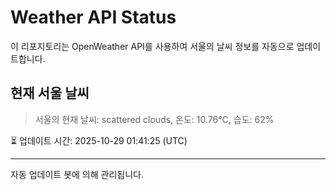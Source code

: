 
# Weather API Status

이 리포지토리는 OpenWeather API를 사용하여 서울의 날씨 정보를 자동으로 업데이트합니다.

## 현재 서울 날씨
> 서울의 현재 날씨: scattered clouds, 온도: 10.76°C, 습도: 62%

⏳ 업데이트 시간: 2025-10-29 01:41:25 (UTC)

---
자동 업데이트 봇에 의해 관리됩니다.

